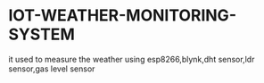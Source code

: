 # IOT-WEATHER-MONITORING-SYSTEM
it used to measure the weather using esp8266,blynk,dht sensor,ldr sensor,gas level sensor
